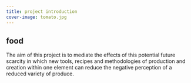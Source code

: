 ```yaml
---
title: project introduction
cover-image: tomato.jpg
---
```


## food ##

The aim of this project is to mediate the effects of this potential future scarcity in which new tools, recipes and methodologies of production and creation within one element can reduce the negative perception of a reduced variety of produce.

